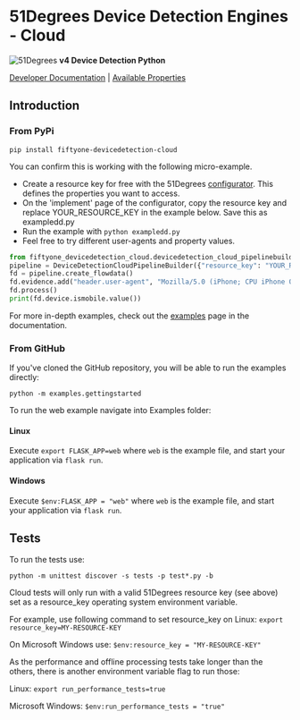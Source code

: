 # 51Degrees Device Detection Engines - Cloud

![51Degrees](https://51degrees.com/DesktopModules/FiftyOne/Distributor/Logo.ashx?utm_source=github&utm_medium=repository&utm_content=readme_main&utm_campaign=python-open-source "THE Fastest and Most Accurate Device Detection") **v4 Device Detection Python**

[Developer Documentation](https://51degrees.com/device-detection-python/index.html?utm_source=github&utm_medium=repository&utm_content=property_dictionary&utm_campaign=python-open-source "Developer Documentation") | [Available Properties](https://51degrees.com/resources/property-dictionary?utm_source=github&utm_medium=repository&utm_content=property_dictionary&utm_campaign=python-open-source "View all available properties and values")

## Introduction

### From PyPi

`pip install fiftyone-devicedetection-cloud`

You can confirm this is working with the following micro-example.

* Create a resource key for free with the 51Degrees [configurator](https://configure.51degrees.com/np5M4nlF). This defines the properties you want to access.
* On the 'implement' page of the configurator, copy the resource key and replace YOUR_RESOURCE_KEY in the example below. Save this as exampledd.py
* Run the example with `python exampledd.py`
* Feel free to try different user-agents and property values.

```python
from fiftyone_devicedetection_cloud.devicedetection_cloud_pipelinebuilder import DeviceDetectionCloudPipelineBuilder
pipeline = DeviceDetectionCloudPipelineBuilder({"resource_key": "YOUR_RESOURCE_KEY"}).build()
fd = pipeline.create_flowdata()
fd.evidence.add("header.user-agent", "Mozilla/5.0 (iPhone; CPU iPhone OS 12_2 like Mac OS X) AppleWebKit/605.1.15 (KHTML, like Gecko) Mobile/15E148")
fd.process()
print(fd.device.ismobile.value())
```

For more in-depth examples, check out the [examples](https://51degrees.com/device-detection-python/examples.html) page in the documentation.

### From GitHub

If you've cloned the GitHub repository, you will be able to run the examples directly:

`python -m examples.gettingstarted`

To run the web example navigate into Examples folder:

#### Linux

Execute `export FLASK_APP=web` where `web` is the example file, and start your application via `flask run`.

#### Windows

Execute `$env:FLASK_APP = "web"` where `web` is the example file, and start your application via `flask run`.

## Tests

To run the tests use:

`python -m unittest discover -s tests -p test*.py -b`

Cloud tests will only run with a valid 51Degrees resource key (see above) set as a resource_key operating system environment variable.

For example, use following command to set resource_key on Linux:
`export resource_key=MY-RESOURCE-KEY`

On Microsoft Windows use:
`$env:resource_key = "MY-RESOURCE-KEY"`

As the performance and offline processing tests take longer than the others, there is another environment variable flag to run those:

Linux:
`export run_performance_tests=true`

Microsoft Windows:
`$env:run_performance_tests = "true"`
